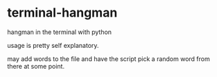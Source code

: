 # terminal-hangman
hangman in the terminal with python

usage is pretty self explanatory.

may add words to the file and have the script
pick a random word from there at some point.
